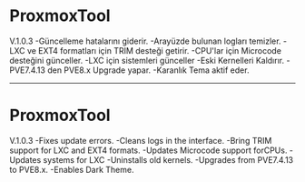 # ProxmoxTool
V.1.0.3
-Güncelleme hatalarını giderir.
-Arayüzde bulunan logları temizler.
-LXC ve EXT4 formatları için TRIM desteği getirir.
-CPU'lar için Microcode desteğini günceller.
-LXC için sistemleri günceller
-Eski Kernelleri Kaldırır.
-PVE7.4.13 den PVE8.x Upgrade yapar.
-Karanlık Tema aktif eder.

-----------------------------------------------

# ProxmoxTool
V.1.0.3
-Fixes update errors.
-Cleans logs in the interface.
-Bring TRIM support for LXC and EXT4 formats.
-Updates Microcode support forCPUs.
-Updates systems for LXC
-Uninstalls old kernels.
-Upgrades from PVE7.4.13 to PVE8.x.
-Enables Dark Theme.
